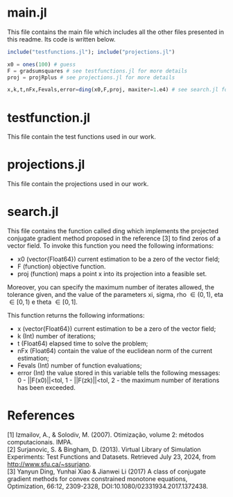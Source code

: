 # main.jl
This file contains the main file which includes all the other files presented in this readme. Its code is written below.

```julia
include("testfunctions.jl"); include("projections.jl")

x0 = ones(100) # guess
F = gradsumsquares # see testfunctions.jl for more details
proj = projRplus # see projections.jl for more details

x,k,t,nFx,Fevals,error=ding(x0,F,proj, maxiter=1.e4) # see search.jl for more details
```
# testfunction.jl
This file contain the test functions used in our work.

# projections.jl
This file contain the projections used in our work.

# search.jl
This file contains the function called ding which implements the projected conjugate gradient method proposed in the reference [3] to find zeros of a vector field. To invoke this function you need the following informations:

- x0 (vector{Float64}) current estimation to be a zero of the vector field;
- F (function) objective function.
- proj (function) maps a point x into its projection into a feasible set.

Moreover, you can specify the maximum number of iterates allowed, the tolerance given, and the value of the parameters xi, sigma, rho $\in (0,1)$, eta $\in [0,1)$ e theta $\in [0,1]$.

This function returns the following informations:

- x (vector{Float64}) current estimation to be a zero of the vector field;
- k (Int) number of iterations;
- t (Float64) elapsed time to solve the problem;
- nFx (Float64) contain the value of the euclidean norm of the current estimation;
- Fevals (Int) number of function evaluations;
- error (Int) the value stored in this variable tells the following messages: 0 - ||F(x0)||<tol, 1 - ||F(zk)||<tol, 2 - the maximum number of iterations has been exceeded.

# References 
[1] Izmailov, A., & Solodiv, M. (2007). Otimização, volume 2: métodos computacionais. IMPA.   
[2] Surjanovic, S. & Bingham, D. (2013). Virtual Library of Simulation Experiments: Test Functions and Datasets. Retrieved July 23, 2024, from http://www.sfu.ca/~ssurjano.  
[3] Yanyun Ding, Yunhai Xiao & Jianwei Li (2017) A class of conjugate gradient methods for convex constrained monotone equations, Optimization, 66:12, 2309-2328, DOI:10.1080/02331934.2017.1372438.  


